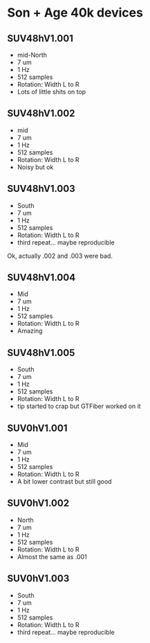 # Son + Age 40k devices

## SUV48hV1.001
* mid-North
* 7 um
* 1 Hz
* 512 samples
* Rotation: Width L to R
* Lots of little shits on top

## SUV48hV1.002
* mid
* 7 um
* 1 Hz
* 512 samples
* Rotation: Width L to R
* Noisy but ok

## SUV48hV1.003
* South
* 7 um
* 1 Hz
* 512 samples
* Rotation: Width L to R
* third repeat... maybe reproducible

Ok, actually .002 and .003 were bad.

## SUV48hV1.004
* Mid
* 7 um
* 1 Hz
* 512 samples
* Rotation: Width L to R
* Amazing

## SUV48hV1.005
* South
* 7 um
* 1 Hz
* 512 samples
* Rotation: Width L to R
* tip started to crap but GTFiber worked on it

## SUV0hV1.001
* Mid
* 7 um
* 1 Hz
* 512 samples
* Rotation: Width L to R
* A bit lower contrast but still good

## SUV0hV1.002
* North
* 7 um
* 1 Hz
* 512 samples
* Rotation: Width L to R
* Almost the same as .001

## SUV0hV1.003
* South
* 7 um
* 1 Hz
* 512 samples
* Rotation: Width L to R
* third repeat... maybe reproducible
